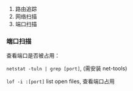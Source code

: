 1. 路由追踪
2. 网络扫描
3. 端口扫描

### 端口扫描

查看端口是否被占用：

`netstat -tuln | grep [port]`, (需安装 net-tools)

`lof -i :[port]` list open files, 查看端口占用
